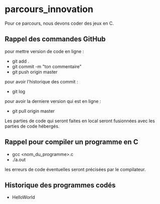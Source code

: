 # parcours_innovation

Pour ce parcours, nous devons coder des jeux en C.

## Rappel des commandes GitHub

pour mettre version de code en ligne :
-   git add .
-   git commit -m "ton commentaire"
-   git push origin master

pour avoir l'historique des commit :
-   git log 

pour avoir la derniere version qui est en ligne :
-   git pull origin master

Les parties de code qui seront faites en local seront fusionnées avec les parties de code hébergés.

## Rappel pour compiler un programme en C

-   gcc <nom_du_programme>.c
-   ./a.out

les erreurs de code éventuelles seront précisées par le compilateur.

## Historique des programmes codés
-   HelloWorld


